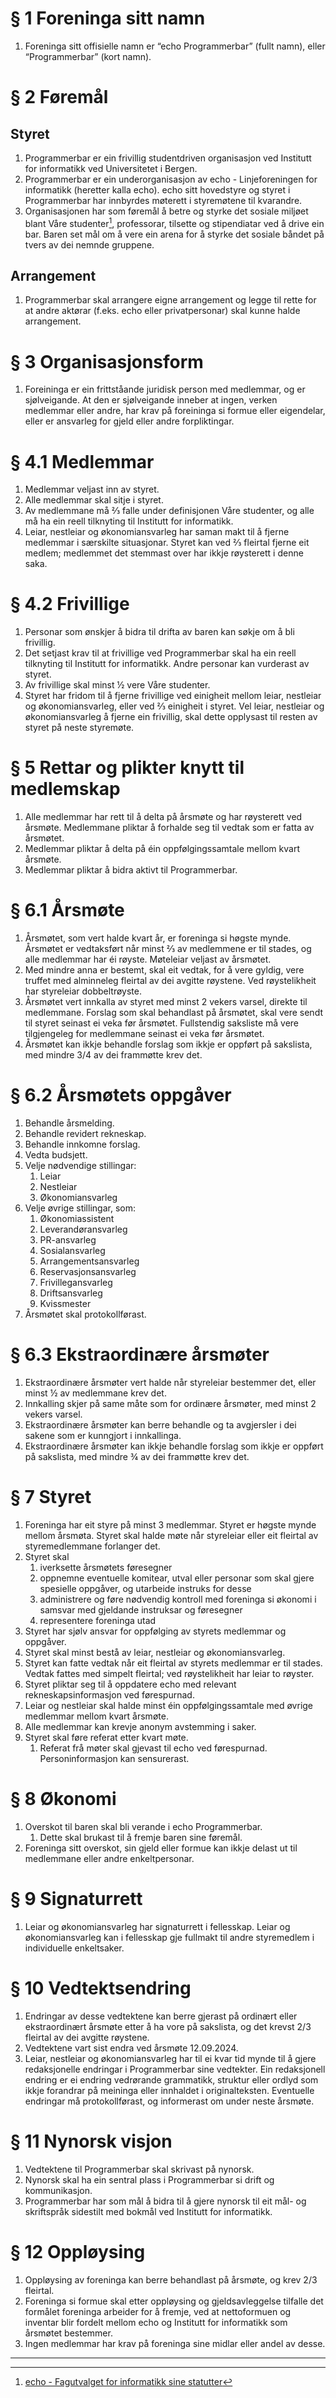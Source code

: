 # § 1 Foreninga sitt namn
1. Foreninga sitt offisielle namn er “echo Programmerbar” (fullt namn), eller “Programmerbar” (kort namn).

# § 2 Føremål
## Styret
1. Programmerbar er ein frivillig studentdriven organisasjon ved Institutt for informatikk ved Universitetet i Bergen.
2. Programmerbar er ein underorganisasjon av echo - Linjeforeningen for informatikk (heretter kalla echo). echo sitt hovedstyre og styret i Programmerbar har innbyrdes møterett i styremøtene til kvarandre.
3. Organisasjonen har som føremål å betre og styrke det sosiale miljøet blant Våre studenter[^1], professorar, tilsette og stipendiatar ved å drive ein bar. Baren set mål om å vere ein arena for å styrke det sosiale båndet på tvers av dei nemnde gruppene.

## Arrangement
1. Programmerbar skal arrangere eigne arrangement og legge til rette for at andre aktørar (f.eks. echo eller privatpersonar) skal kunne halde arrangement.

# § 3 Organisasjonsform
1. Foreininga er ein frittståande juridisk person med medlemmar, og er sjølveigande. At den er sjølveigande inneber at ingen, verken medlemmar eller andre, har krav på foreininga si formue eller eigendelar, eller er ansvarleg for gjeld eller andre forpliktingar.

# § 4.1 Medlemmar
1. Medlemmar veljast inn av styret.
2. Alle medlemmar skal sitje i styret.
3. Av medlemmane må ⅔ falle under definisjonen Våre studenter, og alle må ha ein reell tilknyting til Institutt for informatikk.
4. Leiar, nestleiar og økonomiansvarleg har saman makt til å fjerne medlemmar i særskilte situasjonar. Styret kan ved ⅔ fleirtal fjerne eit medlem; medlemmet det stemmast over har ikkje røysterett i denne saka.

# § 4.2 Frivillige
1. Personar som ønskjer å bidra til drifta av baren kan søkje om å bli frivillig.
2. Det setjast krav til at frivillige ved Programmerbar skal ha ein reell tilknyting til Institutt for informatikk. Andre personar kan vurderast av styret.
3. Av frivillige skal minst ½ vere Våre studenter.
4. Styret har fridom til å fjerne frivillige ved einigheit mellom leiar, nestleiar og økonomiansvarleg, eller ved ⅔ einigheit i styret. Vel leiar, nestleiar og økonomiansvarleg å fjerne ein frivillig, skal dette opplysast til resten av styret på neste styremøte.

# § 5 Rettar og plikter knytt til medlemskap
1. Alle medlemmar har rett til å delta på årsmøte og har røysterett ved årsmøte. Medlemmane pliktar å forhalde seg til vedtak som er fatta av årsmøtet.
2. Medlemmar pliktar å delta på éin oppfølgingssamtale mellom kvart årsmøte.
3. Medlemmar pliktar å bidra aktivt til Programmerbar.

# § 6.1 Årsmøte
1. Årsmøtet, som vert halde kvart år, er foreninga si høgste mynde. Årsmøtet er vedtaksført når minst ⅔ av medlemmene er til stades, og alle medlemmar har éi røyste. Møteleiar veljast av årsmøtet.
2. Med mindre anna er bestemt, skal eit vedtak, for å vere gyldig, vere truffet med alminneleg fleirtal av dei avgitte røystene. Ved røystelikheit har styreleiar dobbeltrøyste.
3. Årsmøtet vert innkalla av styret med minst 2 vekers varsel, direkte til medlemmane. Forslag som skal behandlast på årsmøtet, skal vere sendt til styret seinast ei veka før årsmøtet. Fullstendig saksliste må vere tilgjengeleg for medlemmane seinast ei veka før årsmøtet.
4. Årsmøtet kan ikkje behandle forslag som ikkje er oppført på sakslista, med mindre 3/4 av dei frammøtte krev det.

# § 6.2 Årsmøtets oppgåver  
1. Behandle årsmelding.  
2. Behandle revidert rekneskap.  
3. Behandle innkomne forslag.  
4. Vedta budsjett.  
5. Velje nødvendige stillingar:  
   1. Leiar 
   2. Nestleiar  
   3. Økonomiansvarleg  
6. Velje øvrige stillingar, som:  
   1. Økonomiassistent
   2. Leverandøransvarleg 
   3. PR-ansvarleg
   4. Sosialansvarleg  
   5. Arrangementsansvarleg
   6. Reservasjonsansvarleg
   7. Frivillegansvarleg
   8. Driftsansvarleg
   9. Kvissmester
7. Årsmøtet skal protokollførast.  

# § 6.3 Ekstraordinære årsmøter  
1. Ekstraordinære årsmøter vert halde når styreleiar bestemmer det, eller minst ½ av medlemmane krev det.  
2. Innkalling skjer på same måte som for ordinære årsmøter, med minst 2 vekers varsel.  
3. Ekstraordinære årsmøter kan berre behandle og ta avgjersler i dei sakene som er kunngjort i innkallinga.  
4. Ekstraordinære årsmøter kan ikkje behandle forslag som ikkje er oppført på sakslista, med mindre ¾ av dei frammøtte krev det.  

# § 7 Styret  
1. Foreninga har eit styre på minst 3 medlemmar. Styret er høgste mynde mellom årsmøta. Styret skal halde møte når styreleiar eller eit fleirtal av styremedlemmane forlanger det.  
2. Styret skal
   1. iverksette årsmøtets føresegner  
   2. oppnemne eventuelle komitear, utval eller personar som skal gjere spesielle oppgåver, og utarbeide instruks for desse  
   3. administrere og føre nødvendig kontroll med foreninga si økonomi i samsvar med gjeldande instruksar og føresegner  
   4. representere foreninga utad  
3. Styret har sjølv ansvar for oppfølging av styrets medlemmar og oppgåver.  
4. Styret skal minst bestå av leiar, nestleiar og økonomiansvarleg.  
5. Styret kan fatte vedtak når eit fleirtal av styrets medlemmar er til stades. Vedtak fattes med simpelt fleirtal; ved røystelikheit har leiar to røyster.  
6. Styret pliktar seg til å oppdatere echo med relevant rekneskapsinformasjon ved førespurnad.  
7. Leiar og nestleiar skal halde minst éin oppfølgingssamtale med øvrige medlemmar mellom kvart årsmøte.  
8. Alle medlemmar kan krevje anonym avstemming i saker.  
9. Styret skal føre referat etter kvart møte. 
   1. Referat frå møter skal gjevast til echo ved førespurnad. Personinformasjon kan sensurerast.  

# § 8 Økonomi  
1. Overskot til baren skal bli verande i echo Programmerbar. 
   1. Dette skal brukast til å fremje baren sine føremål.  
2. Foreninga sitt overskot, sin gjeld eller formue kan ikkje delast ut til medlemmane eller andre enkeltpersonar.

# § 9 Signaturrett  
1. Leiar og økonomiansvarleg har signaturrett i fellesskap. Leiar og økonomiansvarleg kan i fellesskap gje fullmakt til andre styremedlem i individuelle enkeltsaker.  

# § 10 Vedtektsendring  
1. Endringar av desse vedtektene kan berre gjerast på ordinært eller ekstraordinært årsmøte etter å ha vore på sakslista, og det krevst 2/3 fleirtal av dei avgitte røystene. 
2. Vedtektene vart sist endra ved årsmøte 12.09.2024.
3. Leiar, nestleiar og økonomiansvarleg har til ei kvar tid mynde til å gjere redaksjonelle endringar i Programmerbar sine vedtekter. Ein redaksjonell endring er ei endring vedrørande grammatikk, struktur eller ordlyd som ikkje forandrar på meininga eller innhaldet i originalteksten. Eventuelle endringar må protokollførast, og informerast om under neste årsmøte.

# § 11 Nynorsk visjon 
1. Vedtektene til Programmerbar skal skrivast på nynorsk.
2. Nynorsk skal ha ein sentral plass i Programmerbar si drift og kommunikasjon.
3. Programmerbar har som mål å bidra til å gjere nynorsk til eit mål- og skriftspråk sidestilt med bokmål ved Institutt for informatikk.

# § 12 Oppløysing  
1. Oppløysing av foreninga kan berre behandlast på årsmøte, og krev 2/3 fleirtal.  
2. Foreninga si formue skal etter oppløysing og gjeldsavleggelse tilfalle det formålet foreninga arbeider for å fremje, ved at nettoformuen og inventar blir fordelt mellom echo og Institutt for informatikk som årsmøtet bestemmer.  
3. Ingen medlemmar har krav på foreninga sine midlar eller andel av desse.  

________________
[^1]: [echo - Fagutvalget for informatikk sine statutter](https://echo.uib.no/om/vedtekter)
